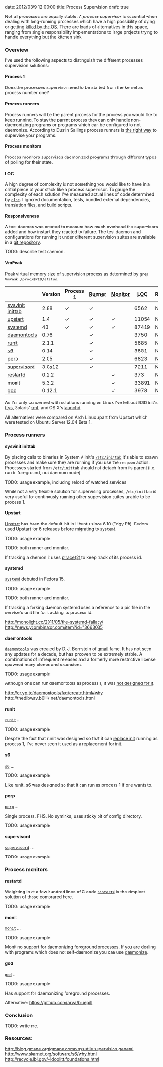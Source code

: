date: 2012/03/9 12:00:00
title: Process Supervision
draft: true

Not all processes are equally stable. A *process supervisor* is essential when
dealing with long-running processes which have a high possibility of dying or
getting [killed by the OS][oom-killer]. There are loads of alternatives in
this space, ranging from single responsibility implementations to large
projects trying to handle everything but the kitchen sink.


### Overview

I've used the following aspects to distinguish the different processes
supervision solutions:

#### Process 1

Does the processes supervisor need to be started from the
kernel as process number one?

#### Process runners

Process runners will be the parent process for the process you would like
to keep running. To stay the parent process they can only handle
non-daemonizing programs or programs which can be configured to not daemonize.
According to Dustin Sallings process runners is [the right way][right-way]
to supervise your programs.

#### Process monitors

Process monitors supervises daemonized programs through different types
of polling for their state.

#### LOC

A high degree of complexity is not something you would like to have
in a critial piece of your stack like a process supervisor.
To gauge the complexity of each solution I've measured
actual lines of code determined by [`cloc`][cloc]. I ignored
documentation, tests, bundled external dependencies,
translation files, and build scripts.

#### Responsiveness

A test daemon was created to measure how much overhead the supervisors
added and how instant they reacted to failure. The test daemon and
configurations for running it under different supervision suites
are available in a [git repository][code].

TODO: describe test daemon.

#### VmPeak

Peak virtual memory size of supervision process as determined by
`grep VmPeak /proc/$PID/status`.

<table>
  <thead>
    <tr>
      <th>&nbsp;
      <th>Version
      <th>Process 1
      <th><abbr title="Process runner">Runner</abbr>
      <th><abbr title="Process monitor">Monitor</abbr>
      <th><abbr title="Lines of code">LOC</abbr>
      <th>Responsiveness
      <th><abbr title="Peak virtual memory size">VmPeak</abbr>

  <tbody>
    <tr>
      <td><a href="#sysvinit">sysvinit inittab</a>
      <td>2.88
      <td>&#10003;
      <td>&#10003;
      <td>&nbsp;
      <td>6562
      <td>N
      <td>N
    <tr>
      <td><a href="#Upstart">upstart</a>
      <td>1.4
      <td>&#10003;
      <td>&#10003;
      <td>&#10003;
      <td>11054
      <td>N
      <td>N
    <tr>
      <td><a href="#systemd">systemd</a>
      <td>43
      <td>&#10003;
      <td>&#10003;
      <td>&#10003;
      <td>87419
      <td>N
      <td>N
    <tr>
      <td><a href="#daemontools">daemontools</a>
      <td>0.76
      <td>&nbsp;
      <td>&#10003;
      <td>&nbsp;
      <td>3750
      <td>N
      <td>N
    <tr>
      <td><a href="#runit">runit</a>
      <td>2.1.1
      <td>&nbsp;
      <td>&#10003;
      <td>&nbsp;
      <td>5685
      <td>N
      <td>N
    <tr>
      <td><a href="#s6">s6</a>
      <td>0.14
      <td>&nbsp;
      <td>&#10003;
      <td>&nbsp;
      <td>3851
      <td>N
      <td>N
    <tr>
      <td><a href="#perp">perp</a>
      <td>2.05
      <td>&nbsp;
      <td>&#10003;
      <td>&nbsp;
      <td>6823
      <td>N
      <td>N

  <tbody>
    <tr>
      <td><a href="#supervisord">supervisord</a>
      <td>3.0a12
      <td>&nbsp;
      <td>&#10003;
      <td>&nbsp;
      <td>7211
      <td>N
      <td>N
    <tr>
      <td><a href="#restartd">restartd</a>
      <td>0.2.2
      <td>&nbsp;
      <td>&nbsp;
      <td>&#10003;
      <td>373
      <td>N
      <td>N
    <tr>
      <td><a href="#monit">monit</a>
      <td>5.3.2
      <td>&nbsp;
      <td>&nbsp;
      <td>&#10003;
      <td>33891
      <td>N
      <td>N
    <tr>
      <td><a href="#god">god</a>
      <td>0.12.1
      <td>&nbsp;
      <td>&nbsp;
      <td>&#10003;
      <td>3978
      <td>N
      <td>N
</table>


As I'm only concerned with solutions running on Linux I've left out
BSD init's [ttys][], Solaris' [smf][], and OS X's [launchd][].

All alternatives were compared on Arch Linux apart from Upstart which
were tested on Ubuntu Server 12.04 Beta 1.


### Process runners

<h4 id="sysvinit">sysvinit inittab</h4>

By placing calls to binaries in System V init's [`/etc/inittab`][inittab] it's
able to spawn processes and make sure they are running if you use the
`respawn` action. Processes started from `/etc/inittab` should not detach from
its parent (i.e. run in foreground, not daemon mode).

TODO: usage example, including reload of watched services

While not a very flexible solution for supervising processes,
`/etc/inittab` is very useful for continously running other supervision suites
unable to be process 1.

<h4 id="upstart">Upstart</h4>

[Upstart] has been the default init in Ubuntu since 6.10 (Edgy Eft). Fedora
used Upstart for 6 releases before migrating to `systemd`.

TODO: usage example

TODO: both runner and monitor.

If tracking a daemon it uses [ptrace(2)][ptrace] to keep track of its
process id.

<h4 id="systemd">systemd</h4>

[`systemd`][systemd] debuted in Fedora 15.

TODO: usage example

TODO: both runner and monitor.

If tracking a forking daemon systemd uses a reference to a pid file in the
service's unit file for tracking its process id.

http://monolight.cc/2011/05/the-systemd-fallacy/
http://news.ycombinator.com/item?id="3663035

<h4 id="daemontools">daemontools</h4>

[`daemontools`][daemontools] was created by D. J. Bernstein of [qmail][] fame.
It has not seen any updates for a decade, but has prooven to be extremely
stable. A combinations of infrequent releases and a formerly more restrictive
license spawned many clones and extensions.

TODO: usage example

Although one can run daemontools as process 1,
it was [not designed for it][svscan1].

http://cr.yp.to/daemontools/faq/create.html#why
http://thedjbway.b0llix.net/daemontools.html

<h4 id="runit">runit</h4>

[`runit`][runit] ...

TODO: usage example

Despite the fact that runit was designed so that it can [replace init][runit1]
running as process 1, I've never seen it used as a replacement for init.

<h4 id="s6">s6</h4>

[`s6`][s6] ...

TODO: usage example

Like runit, s6 was designed so that it can run as [process 1][s61] if one
wants to.

<h4 id="perp">perp</h4>

[`perp`][perp] ...

Single process.
FHS.
No symlnks, uses sticky bit of config directory.

TODO: usage example

<h4 id="supervisord">supervisord</h4>

[`supervisord`][supervisord] ...

TODO: usage example


### Process monitors

<h4 id="restartd">restartd</h4>

Weighting in at a few hundred lines of C code [`restartd`][restartd] is the
simplest solution of those comprared here.

TODO: usage example

<h4 id="monit">monit</h4>

[`monit`][monit] ...

TODO: usage example

Monit no support for daemonizing foreground processes. If you are
dealing with programs which does not self-daemonize you can use [daemonize][].

<h4 id="god">god</h4>

[`god`][god] ...

TODO: usage example

Has support for daemonizing foreground processes.

Alternative: https://github.com/arya/bluepill


### Conclusion

TODO: write me.


### Resources:

http://blog.gmane.org/gmane.comp.sysutils.supervision.general
http://www.skarnet.org/software/s6/why.html
http://recycle.lbl.gov/~ldoolitt/foundations.html


[oom-killer]: http://lwn.net/Articles/317814/
[right-way]: http://dustin.github.com/2010/02/28/running-processes.html
[code]: https://github.com/uggedal/supervision
[cloc]: http://cloc.sourceforge.net/
[inittab]: http://man.cx/inittab(4)
[ptrace]: http://man.cx/PTRACE(2)
[ttys]: http://www.freebsd.org/cgi/man.cgi?query=ttys
[restartd]: http://packages.debian.org/unstable/restartd
[daemontools]: http://cr.yp.to/daemontools.html
[qmail]: http://cr.yp.to/qmail.html
[svscan1]: http://code.dogmap.org/svscan-1/
[runit]: http://smarden.org/runit/
[runit1]: http://smarden.org/runit/replaceinit.html
[s6]: http://www.skarnet.org/software/s6/index.html
[s61]: http://www.skarnet.org/software/s6/s6-svscan-1.html
[perp]: http://b0llix.net/perp/
[smf]: http://opensolaris.org/os/community/smf
[launchd]: http://launchd.macosforge.org/
[Upstart]: http://upstart.ubuntu.com/
[systemd]: http://www.freedesktop.org/wiki/Software/systemd/
[monit]: http://mmonit.com/monit/
[daemonize]: http://software.clapper.org/daemonize/
[supervisord]: http://supervisord.org/
[god]: http://godrb.com/

